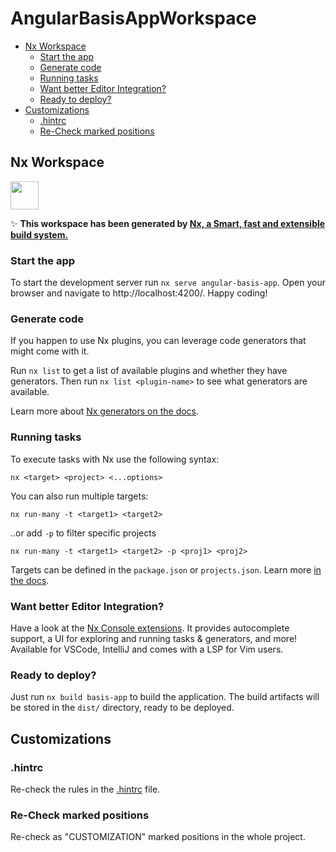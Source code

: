 # AngularBasisAppWorkspace

<!-- @import "[TOC]" {cmd="toc" depthFrom=2 depthTo=5 orderedList=false} -->

<!-- code_chunk_output -->

- [Nx Workspace](#nx-workspace)
  - [Start the app](#start-the-app)
  - [Generate code](#generate-code)
  - [Running tasks](#running-tasks)
  - [Want better Editor Integration?](#want-better-editor-integration)
  - [Ready to deploy?](#ready-to-deploy)
- [Customizations](#customizations)
  - [.hintrc](#hintrc)
  - [Re-Check marked positions](#re-check-marked-positions)

<!-- /code_chunk_output -->

## Nx Workspace

<a alt="Nx logo" href="https://nx.dev" target="_blank" rel="noreferrer"><img src="https://raw.githubusercontent.com/nrwl/nx/master/images/nx-logo.png" width="45"></a>

✨ **This workspace has been generated by [Nx, a Smart, fast and extensible build system.](https://nx.dev)**

### Start the app

To start the development server run `nx serve angular-basis-app`. Open your browser and navigate to http://localhost:4200/. Happy coding!

### Generate code

If you happen to use Nx plugins, you can leverage code generators that might come with it.

Run `nx list` to get a list of available plugins and whether they have generators. Then run `nx list <plugin-name>` to see what generators are available.

Learn more about [Nx generators on the docs](https://nx.dev/plugin-features/use-code-generators).

### Running tasks

To execute tasks with Nx use the following syntax:

```shell
nx <target> <project> <...options>
```

You can also run multiple targets:

```shell
nx run-many -t <target1> <target2>
```

..or add `-p` to filter specific projects

```shell
nx run-many -t <target1> <target2> -p <proj1> <proj2>
```

Targets can be defined in the `package.json` or `projects.json`. Learn more [in the docs](https://nx.dev/core-features/run-tasks).

### Want better Editor Integration?

Have a look at the [Nx Console extensions](https://nx.dev/nx-console). It provides autocomplete support, a UI for exploring and running tasks & generators, and more! Available for VSCode, IntelliJ and comes with a LSP for Vim users.

### Ready to deploy?

Just run `nx build basis-app` to build the application. The build artifacts will be stored in the `dist/` directory, ready to be deployed.

## Customizations

### .hintrc

Re-check the rules in the [.hintrc](.hintrc) file.

### Re-Check marked positions

Re-check as "CUSTOMIZATION" marked positions in the whole project.
